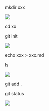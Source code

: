 ```shell

```

mkdir xxx

![](C:\Users\1\AppData\Roaming\marktext\images\2024-05-24-01-58-23-image.png)

cd xx

git init

![](C:\Users\1\AppData\Roaming\marktext\images\2024-05-24-01-58-43-image.png)

 echo  xxx > xxx.md

ls

![](C:\Users\1\AppData\Roaming\marktext\images\2024-05-24-02-01-37-image.png)

git add .

git status

![](C:\Users\1\AppData\Roaming\marktext\images\2024-05-24-02-02-10-image.png)
